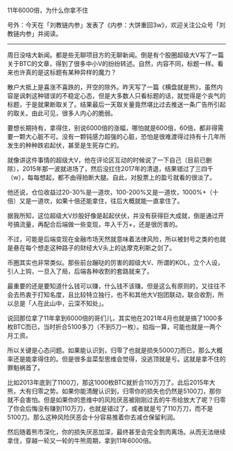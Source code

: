 
11年6000倍，为什么你拿不住

号外：今天在「刘教链内参」发表了《内参：大饼重回3w》，欢迎关注公众号「刘教链内参」并阅读。

---

周日没啥大新闻。都是些无聊项目方的无聊新闻。倒是有个股圈超级大V写了一篇关于BTC的文章，得到了很多中小V的纷纷转述。自然，内容不同，标题一样。看来也许真的是这标题有某种异样的魔力？

散户大抵上是喜涨不喜跌的，开空的除外。昨天写了一篇《横盘就是熊》，虽然内容是讽刺这种错误的不稳定心态，但是大多数人只看标题的话，就觉得是个丧气的标题，于是就果断取关了。结果最后一天取关量竟然堪比过去推送一条广告所引起的取关。由此可见，很多人内心的脆弱。

要想长期持有，拿得住，别说6000倍的涨幅，哪怕就是600倍，60倍，都非得需要一颗大心脏不可。没有一颗钝感力超强的心脏，恐怕是很难渡得过持有十几年所发生的种种跌宕起伏，甚至是生死存亡的。

就像讲这件事情的超级大V，他在评论区互动的时候说了一下自己（目前已删除），2015年那一波就进场了，然后没扛住2017年的清退，结果错过了三四千（w），每每想起，都不由得拍断大腿。自此，对股票上的盈亏就看的很淡了。

他还说，仓位收益过20-30%是一道坎，100-200%又是一道坎，1000%+（十倍）又是一道坎，如果十倍还能拿住，往后大概就能一直拿住了。

据我所知，这位超级大V炒股好像是起起伏伏，并没有获得巨大成就，倒是通过开号搞流量，再配合后端做一些变现，年入千万+，还是很厉害的。

不过，可能是后端变现在金融市场天然就意味着法律风险，所以被封号之类的也就是悬在每个想走这种路子的财经大V头上的达摩克利斯之剑了。

币圈其实也非常类似。那些前台蹦哒的厉害的超级大V、所谓的KOL，立个人设，引人上钩，一旦入了局，后端各种收割的套路就来了。

最重要的还是要知道什么钱可以赚，什么钱不该赚。但是这么有原则的，又往往不会去热衷于打知名度，且比较特立独行，也不和其他大V抱团联动，联合收割，所以总是「人在此山中，云深不知处」。

说回那位拿了11年拿到6000倍的哥们儿，其实他在2021年4月也就是搞了1000多枚BTC而已，当时折合5100多刀（不到5刀一枚）。掐指一算，可能也就是一两个月工资。

所以关键是心态问题。如果能认识到，归零了也就是损失5000刀而已，那么大概率还是能拿得住的。但是很多韭菜型思维会觉得，没逃顶就是亏。这就是拿不住的罪魁祸首了。

比如2013年底到了1100刀，那这1000枚BTC就折合110万刀了。此后2015年大熊，大有归零之势。如果你能清醒认识到，归零你的损失也仍然是5100刀，那你就不会害怕。但是如果你的思维中的风险厌恶被刚刚过去的牛市给放大了呢？归零了你会后悔没有赚到110万刀，也就是错过了，或者就是亏了110万刀，而不是5100刀。那么这种风险厌恶会十分容易推着你去减仓保留利润。

然后随着熊市深化，你的损失厌恶加深，最终甚至会完全割肉离场。从而无法继续拿住，穿越一轮又一轮的牛熊周期，拿到11年6000倍。

